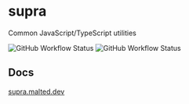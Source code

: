 # supra
Common JavaScript/TypeScript utilities

![GitHub Workflow Status](https://img.shields.io/github/workflow/status/ma1ted/supra/CI?label=ci)
![GitHub Workflow Status](https://img.shields.io/github/workflow/status/ma1ted/supra/Publish?label=publish)

## Docs
[supra.malted.dev](https://supra.malted.dev)